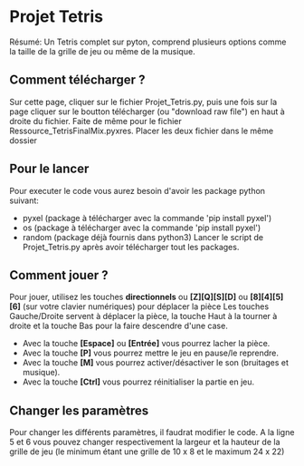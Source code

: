 # Projet Tetris
Résumé: Un Tetris complet sur pyton, comprend plusieurs options comme la taille de la grille de jeu ou même de la musique.

## Comment télécharger ?
Sur cette page, cliquer sur le fichier Projet_Tetris.py, puis une fois sur la page cliquer sur le boutton télécharger (ou "download raw file") en haut à droite du fichier.
Faite de même pour le fichier Ressource_TetrisFinalMix.pyxres.
Placer les deux fichier dans le même dossier

  
## Pour le lancer
Pour executer le code vous aurez besoin d'avoir les package python suivant:
* pyxel  (package à télécharger avec la commande 'pip install pyxel')
* os     (package à télécharger avec la commande 'pip install pyxel')
* random (package déjà fournis dans python3)
Lancer le script de Projet_Tetris.py après avoir télécharger tout les packages.

## Comment jouer ?

Pour jouer, utilisez les touches __directionnels__ ou __[Z][Q][S][D]__ ou __[8][4][5][6]__ (sur votre clavier numériques) pour déplacer la pièce
Les touches Gauche/Droite servent à déplacer la pièce, la touche Haut à la tourner à droite et la touche Bas pour la faire descendre d'une case.
* Avec la touche __[Espace]__ ou __[Entrée]__ vous pourrez lacher la pièce.
* Avec la touche __[P]__ vous pourrez mettre le jeu en pause/le reprendre.
* Avec la touche __[M]__ vous pourrez activer/désactiver le son (bruitages et musique).
* Avec la touche __[Ctrl]__ vous pourrez réinitialiser la partie en jeu.

## Changer les paramètres

Pour changer les différents paramètres, il faudrat modifier le code.
A la ligne 5 et 6 vous pouvez changer respectivement la largeur et la hauteur de la grille de jeu
(le minimum étant une grille de 10 x 8 et le maximum 24 x 22)

